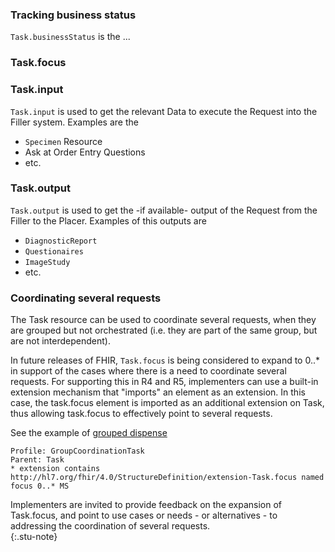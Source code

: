 
### Tracking business status
`Task.businessStatus` is the ...


### Task.focus


### Task.input
`Task.input` is used to get the relevant Data to execute the Request into the Filler system. Examples are the
- `Specimen` Resource
- Ask at Order Entry Questions
- etc.


### Task.output
`Task.output` is used to get the -if available- output of the Request from the Filler to the Placer. Examples of this outputs are
- `DiagnosticReport`
- `Questionaires`
- `ImageStudy`
- etc.


### Coordinating several requests
The Task resource can be used to coordinate several requests, when they are grouped but not orchestrated (i.e. they are part of the same group, but are not interdependent). 

In future releases of FHIR, `Task.focus` is being considered to expand to 0..* in support of the cases where there is a need to coordinate several requests. For supporting this in R4 and R5, implementers can use a built-in extension mechanism that "imports" an element as an extension. In this case, the task.focus element is imported as an additional extension on Task, thus allowing task.focus to effectively point to several requests.

See the example of [grouped dispense](ex3-grouped-dispense.html)

```
Profile: GroupCoordinationTask
Parent: Task
* extension contains http://hl7.org/fhir/4.0/StructureDefinition/extension-Task.focus named focus 0..* MS
```

<div markdown="1">
Implementers are invited to provide feedback on the expansion of Task.focus, and point to use cases or needs - or alternatives - to addressing the coordination of several requests.
</div>
{:.stu-note}

